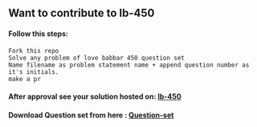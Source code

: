 ## Want to contribute to lb-450

#### Follow this steps:
```  
Fork this repo
Solve any problem of love babbar 450 question set
Name filename as problem statement name + append question number as it's initials. 
make a pr 
```
#### After approval see your solution hosted on: [lb-450](https://lb-450.netlify.app/)

#### Download Question set from here : [Question-set](https://drive.google.com/file/d/1Q_4jCw9gu3GXbalBNLAkpXooiZVC7aYq/view?usp=sharing)
